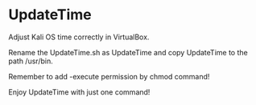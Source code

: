 # UpdateTime

Adjust Kali OS time correctly in VirtualBox.

Rename the UpdateTime.sh as UpdateTime and copy UpdateTime to the path /usr/bin.

Remember to add -execute permission by chmod command!

Enjoy UpdateTime with just one command!
